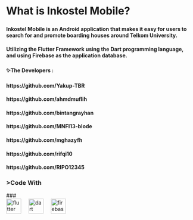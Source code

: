 <h1 align="left">What is Inkostel Mobile?</h1>

###

<h4 align="left">Inkostel Mobile is an Android application that makes it easy for users to search for and promote boarding houses around Telkom University.
</h4>

<h4 align="left">Utilizing the Flutter Framework using the Dart programming language, and using Firebase as the application database.</h4>

###

<h4 align="left">✨The Developers : </h4>

###
<h4>https://github.com/Yakup-TBR</h4>
<h4>https://github.com/ahmdmuflih</h4>
<h4>https://github.com/bintangrayhan</h4>
<h4>https://github.com/MNFI13-blode</h4>
<h4>https://github.com/mghazyfh</h4>
<h4>https://github.com/rifqi10</h4>
<h4>https://github.com/RIPO12345</h4>

###

<h3 align="left">>Code With</h3>
###
<div align="left">
  <img src="https://cdn.jsdelivr.net/gh/devicons/devicon/icons/flutter/flutter-original.svg" height="40" alt="flutter logo" />
  <img width="12" />
  <img src="https://cdn.jsdelivr.net/gh/devicons/devicon/icons/dart/dart-original.svg" height="40" alt="dart logo" />
  <img width="12" />
  <img src="https://cdn.jsdelivr.net/gh/devicons/devicon/icons/firebase/firebase-plain.svg" height="40" alt="firebase logo" />
  <img width="12" />
</div>

###
